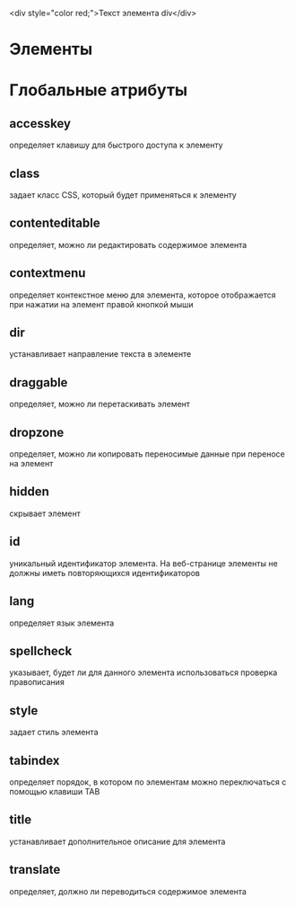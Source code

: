 [](../_src/1.html)

\<div style="color red;">Текст  элемента div\</div>

# Элементы





# Глобальные атрибуты

## accesskey 
 определяет клавишу для быстрого доступа к элементу

## class 
 задает класс CSS, который будет применяться к элементу

## contenteditable 
 определяет, можно ли редактировать содержимое элемента

## contextmenu 
 определяет контекстное меню для элемента, которое отображается при нажатии на элемент правой кнопкой мыши

## dir 
 устанавливает направление текста в элементе

## draggable 
 определяет, можно ли перетаскивать элемент

## dropzone 
 определяет, можно ли копировать переносимые данные при переносе на элемент

## hidden 
 скрывает элемент

## id 
 уникальный идентификатор элемента. На веб-странице элементы не должны иметь повторяющихся идентификаторов

## lang 
 определяет язык элемента

## spellcheck 
 указывает, будет ли для данного элемента использоваться проверка правописания

## style 
 задает стиль элемента

## tabindex 
 определяет порядок, в котором по элементам можно переключаться с помощью клавиши TAB

## title 
 устанавливает дополнительное описание для элемента

## translate 
 определяет, должно ли переводиться содержимое элемента